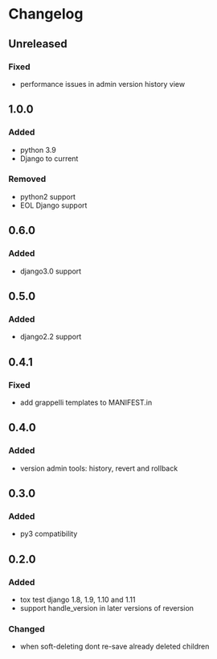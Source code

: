 # Changelog


## Unreleased
### Fixed
- performance issues in admin version history view


## 1.0.0
### Added
- python 3.9
- Django to current
### Removed
- python2 support
- EOL Django support


## 0.6.0
### Added
- django3.0 support


## 0.5.0
### Added
- django2.2 support


## 0.4.1
### Fixed
- add grappelli templates to MANIFEST.in


## 0.4.0
### Added
- version admin tools: history, revert and rollback


## 0.3.0
### Added
- py3 compatibility


## 0.2.0
### Added
- tox test django 1.8, 1.9, 1.10 and 1.11
- support handle_version in later versions of reversion
### Changed
- when soft-deleting dont re-save already deleted children